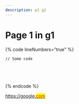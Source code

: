 ```yaml
---
description: p1 g1
---
```


# Page 1 in g1

{% code lineNumbers="true" %}
```
// Some code





```
{% endcode %}

[https://google.<mark style="color:red;">com</mark>](https://google.com)
